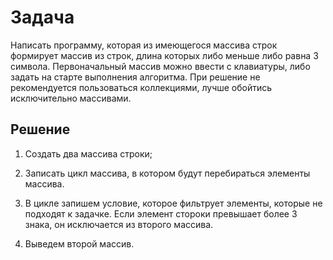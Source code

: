 # Задача

Написать программу, которая из имеющегося массива строк формирует массив из строк, 
длина которых либо меньше либо равна 3 символа. Первоначальный массив можно ввести с клавиатуры, 
либо задать на старте выполнения алгоритма.
При решение не рекомендуется пользоваться коллекциями, лучше обойтись исключительно массивами.

## Решение

1. Создать два массива строки;

2. Записать цикл массива, в котором будут перебираться элементы массива. 

3. В цикле запишем условие, которое фильтрует элементы, которые не подходят к задачке. Если элемент стороки превышает более 3 знака, он исключается из второго массива.

4. Выведем второй массив.
